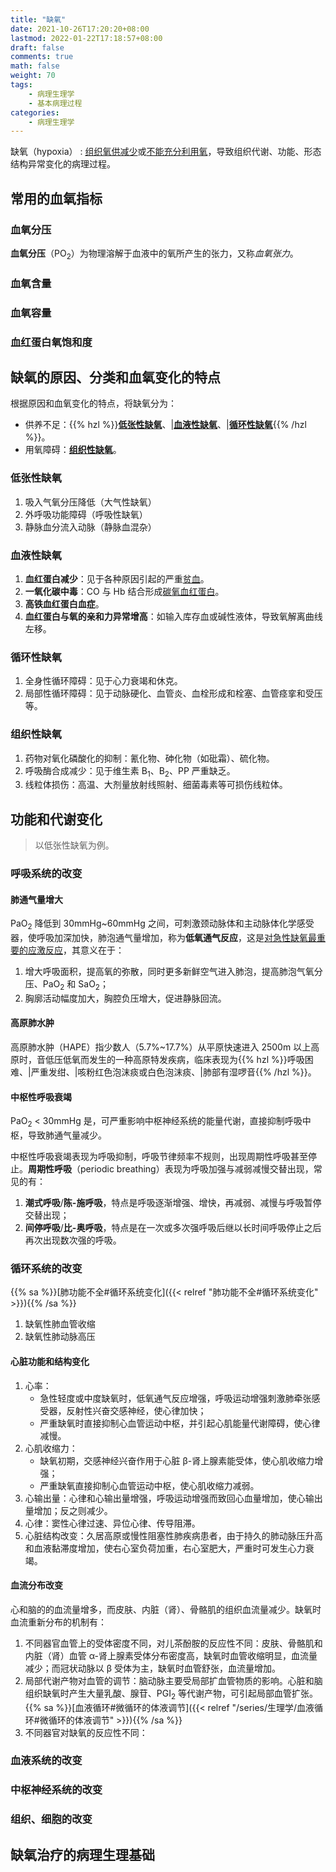 ```yaml
---
title: "缺氧"
date: 2021-10-26T17:20:20+08:00
lastmod: 2022-01-22T17:18:57+08:00
draft: false
comments: true
math: false
weight: 70
tags:
    - 病理生理学
    - 基本病理过程
categories:
    - 病理生理学
---
```


缺氧（hypoxia）
: <ins>组织氧供减少</ins>或<ins>不能充分利用氧</ins>，导致组织代谢、功能、形态结构异常变化的病理过程。

<!--more-->

## 常用的血氧指标

### 血氧分压

**血氧分压**（PO<sub>2</sub>）为物理溶解于血液中的氧所产生的张力，又称*血氧张力*。

### 血氧含量

### 血氧容量

### 血红蛋白氧饱和度

## 缺氧的原因、分类和血氧变化的特点

根据原因和血氧变化的特点，将缺氧分为：

- 供养不足：{{% hzl %}}[**低张性缺氧**](#低张性缺氧)、|[**血液性缺氧**](#血液性缺氧)、|[**循环性缺氧**](#循环性缺氧){{% /hzl %}}。
- 用氧障碍：[**组织性缺氧**](#组织性缺氧)。

### 低张性缺氧

1. 吸入气氧分压降低（大气性缺氧）
2. 外呼吸功能障碍（呼吸性缺氧）
3. 静脉血分流入动脉（静脉血混杂）

### 血液性缺氧

1. **血红蛋白减少**：见于各种原因引起的严重<ins>贫血</ins>。
2. **一氧化碳中毒**：CO 与 Hb 结合形成<ins>碳氧血红蛋白</ins>。
3. **高铁血红蛋白血症**。
4. **血红蛋白与氧的亲和力异常增高**：如输入库存血或碱性液体，导致氧解离曲线左移。

### 循环性缺氧

1. 全身性循环障碍：见于心力衰竭和休克。
2. 局部性循环障碍：见于动脉硬化、血管炎、血栓形成和栓塞、血管痉挛和受压等。

### 组织性缺氧

1. 药物对氧化磷酸化的抑制：氰化物、砷化物（如砒霜）、硫化物。
2. 呼吸酶合成减少：见于维生素 B<sub>1</sub>、B<sub>2</sub>、PP 严重缺乏。
3. 线粒体损伤：高温、大剂量放射线照射、细菌毒素等可损伤线粒体。

## 功能和代谢变化

> 以低张性缺氧为例。

### 呼吸系统的改变

#### 肺通气量增大

PaO<sub>2</sub> 降低到 30mmHg\~60mmHg 之间，可刺激颈动脉体和主动脉体化学感受器，使呼吸加深加快，肺泡通气量增加，称为**低氧通气反应**，这是<ins>对急性缺氧最重要的应激反应</ins>，其意义在于：
1. 增大呼吸面积，提高氧的弥散，同时更多新鲜空气进入肺泡，提高肺泡气氧分压、PaO<sub>2</sub> 和 SaO<sub>2</sub>；
2. 胸廓活动幅度加大，胸腔负压增大，促进静脉回流。


#### 高原肺水肿

高原肺水肿（HAPE）指少数人（5.7%\~17.7%）从平原快速进入 2500m 以上高原时，音低压低氧而发生的一种高原特发疾病，临床表现为{{% hzl %}}呼吸困难、|严重发绀、|咳粉红色泡沫痰或白色泡沫痰、|肺部有湿啰音{{% /hzl %}}。

#### 中枢性呼吸衰竭

PaO<sub>2</sub> < 30mmHg 是，可严重影响中枢神经系统的能量代谢，直接抑制呼吸中枢，导致肺通气量减少。

中枢性呼吸衰竭表现为呼吸抑制，呼吸节律频率不规则，出现周期性呼吸甚至停止。**周期性呼吸**（periodic breathing）表现为呼吸加强与减弱减慢交替出现，常见的有：
1. **潮式呼吸**/**陈-施呼吸**，特点是呼吸逐渐增强、增快，再减弱、减慢与呼吸暂停交替出现；
2. **间停呼吸**/**比-奥呼吸**，特点是在一次或多次强呼吸后继以长时间呼吸停止之后再次出现数次强的呼吸。

### 循环系统的改变

{{% sa %}}[肺功能不全#循环系统变化]({{< relref "肺功能不全#循环系统变化" >}}){{% /sa %}}

1. 缺氧性肺血管收缩
2. 缺氧性肺动脉高压

#### 心脏功能和结构变化

1. 心率：
    - 急性轻度或中度缺氧时，低氧通气反应增强，呼吸运动增强刺激肺牵张感受器，反射性兴奋交感神经，使心律加快；
    - 严重缺氧时直接抑制心血管运动中枢，并引起心肌能量代谢障碍，使心律减慢。
2. 心肌收缩力：
    - 缺氧初期，交感神经兴奋作用于心脏 β-肾上腺素能受体，使心肌收缩力增强；
    - 严重缺氧直接抑制心血管运动中枢，使心肌收缩力减弱。
3. 心输出量：心律和心输出量增强，呼吸运动增强而致回心血量增加，使心输出量增加；反之则减少。
4. 心律：窦性心律过速、异位心律、传导阻滞。
5. 心脏结构改变：久居高原或慢性阻塞性肺疾病患者，由于持久的肺动脉压升高和血液黏滞度增加，使右心室负荷加重，右心室肥大，严重时可发生心力衰竭。

#### 血流分布改变

心和脑的的血流量增多，而皮肤、内脏（肾）、骨骼肌的组织血流量减少。缺氧时血流重新分布的机制有：
1. 不同器官血管上的受体密度不同，对儿茶酚胺的反应性不同：皮肤、骨骼肌和内脏（肾）血管 α-肾上腺素受体分布密度高，缺氧时血管收缩明显，血流量减少；而冠状动脉以 β 受体为主，缺氧时血管舒张，血流量增加。
2. 局部代谢产物对血管的调节：脑动脉主要受局部扩血管物质的影响。心脏和脑组织缺氧时产生大量乳酸、腺苷、PGI<sub>2</sub> 等代谢产物，可引起局部血管扩张。{{% sa %}}[血液循环#微循环的体液调节]({{< relref "/series/生理学/血液循环#微循环的体液调节" >}}){{% /sa %}}
3. 不同器官对缺氧的反应性不同：

### 血液系统的改变

### 中枢神经系统的改变

### 组织、细胞的改变

## 缺氧治疗的病理生理基础

